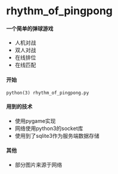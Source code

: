# rhythm_of_pingpong

#### 一个简单的弹球游戏
* 人机对战
* 双人对战
* 在线排位
* 在线匹配

#### 开始
```
python(3) rhythm_of_pingpong.py
```
#### 用到的技术
* 使用pygame实现
* 网络使用python3的socket库
* 使用到了sqlite3作为服务端数据存储
#### 其他
* 部分图片来源于网络
